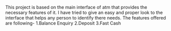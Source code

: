 This project is based on the main interface of atm that provides the necessary features of it.
I have tried to give an easy and proper look to the interface that helps any person to identify there needs.
The features offered are following-
1.Balance Enquiry 2.Deposit
3.Fast Cash
